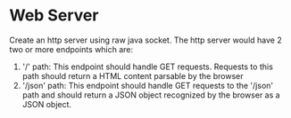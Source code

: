 

# Web Server

Create an http server using raw java socket. 
The http server would have 2 two or more endpoints which are: 

1. '/' path: This endpoint should handle GET requests. Requests to this path should return a HTML content parsable by the browser
2. '/json' path: This endpoint should handle GET requests to the '/json' path and should return a JSON object recognized by the browser as a JSON object.

